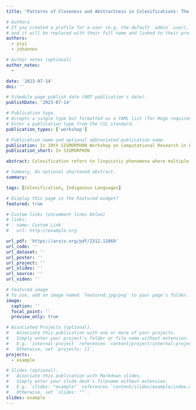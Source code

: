 ```yaml
---
title: 'Patterns of Closeness and Abstractness in Colexifications: The Case of Indigineous Languages in the Americas'

# Authors
# If you created a profile for a user (e.g. the default `admin` user), write the username (folder name) here
# and it will be replaced with their full name and linked to their profile.
authors:
  - yiyi
  - johannes

# Author notes (optional)
author_notes:
  - 

date: '2023-07-14'
doi: ''

# Schedule page publish date (NOT publication's date).
publishDate: '2023-07-14'

# Publication type.
# Accepts a single type but formatted as a YAML list (for Hugo requirements).
# Enter a publication type from the CSL standard.
publication_types: ['workshop']

# Publication name and optional abbreviated publication name.
publication: In 20th SIGMORPHON Workshop on Computational Research in Phonetics, Phonology, and Morphology
publication_short: In SIGMORPHON

abstract: Colexification refers to linguistic phenomena where multiple concepts (meanings) are expressed by the same lexical form, such as polysemy or homophony. Colexifications have been found to be pervasive across languages and cultures. The problem of concreteness/abstractness of concepts is interdisciplinary, studied from a cognitive standpoint in linguistics, psychology, psycholinguistics, neurophysiology, etc. In this paper, we hypothesize that concepts that are closer in concreteness/abstractness are more likey to colexify, and we test the hypothesis across indigenous languages in Americas.

# Summary. An optional shortened abstract.
summary:

tags: [Colexification, Indigenous Languages]

# Display this page in the Featured widget?
featured: true

# Custom links (uncomment lines below)
# links:
# - name: Custom Link
#   url: http://example.org

url_pdf: 'https://arxiv.org/pdf/2312.11069'
url_code: ''
url_dataset: ''
url_poster: ''
url_project: ''
url_slides: ''
url_source: ''
url_video: ''

# Featured image
# To use, add an image named `featured.jpg/png` to your page's folder.
image:
  caption: ''
  focal_point: ''
  preview_only: true

# Associated Projects (optional).
#   Associate this publication with one or more of your projects.
#   Simply enter your project's folder or file name without extension.
#   E.g. `internal-project` references `content/project/internal-project/index.md`.
#   Otherwise, set `projects: []`.
projects:
  - example

# Slides (optional).
#   Associate this publication with Markdown slides.
#   Simply enter your slide deck's filename without extension.
#   E.g. `slides: "example"` references `content/slides/example/index.md`.
#   Otherwise, set `slides: ""`.
slides: example
---
```


<!-- {{% callout note %}}
Click the _Cite_ button above to demo the feature to enable visitors to import publication metadata into their reference management software.
{{% /callout %}}

{{% callout note %}}
Create your slides in Markdown - click the _Slides_ button to check out the example.
{{% /callout %}}

Add the publication's **full text** or **supplementary notes** here. You can use rich formatting such as including [code, math, and images](https://docs.hugoblox.com/content/writing-markdown-latex/). -->
